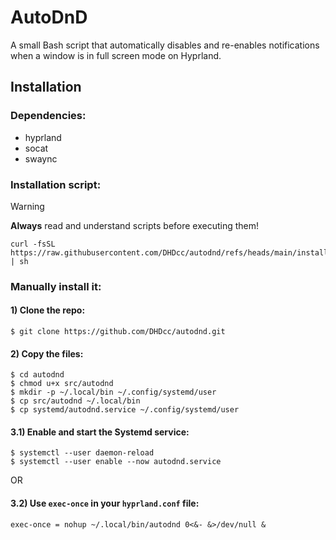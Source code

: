 # AutoDnD 

A small Bash script that automatically disables and re-enables notifications when a window is in full screen mode on Hyprland.

## Installation

### Dependencies:
- hyprland
- socat
- swaync

### Installation script:

> [!WARNING]
> **Always** read and understand scripts before executing them!

```
curl -fsSL https://raw.githubusercontent.com/DHDcc/autodnd/refs/heads/main/install.sh | sh
```

### Manually install it:


#### 1) Clone the repo:

```
$ git clone https://github.com/DHDcc/autodnd.git
```
#### 2) Copy the files:

```
$ cd autodnd
$ chmod u+x src/autodnd
$ mkdir -p ~/.local/bin ~/.config/systemd/user
$ cp src/autodnd ~/.local/bin
$ cp systemd/autodnd.service ~/.config/systemd/user
```

#### 3.1) Enable and start the Systemd service:

```
$ systemctl --user daemon-reload
$ systemctl --user enable --now autodnd.service
```
OR

#### 3.2) Use ```exec-once``` in your ```hyprland.conf``` file:

```
exec-once = nohup ~/.local/bin/autodnd 0<&- &>/dev/null &
```

